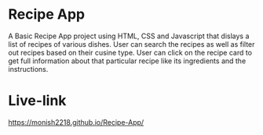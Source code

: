 # Recipe App
A Basic Recipe App project using HTML, CSS and Javascript that dislays a list of recipes of various dishes. User can search the recipes as well as filter out recipes based on their cusine type. User can click on the recipe card to get full information about that particular recipe like its ingredients and the instructions.

# Live-link
https://monish2218.github.io/Recipe-App/
